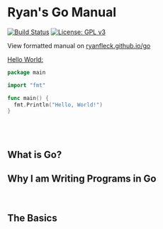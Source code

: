 # Ryan's Go  Manual

  [![Build Status](https://travis-ci.org/RyanFleck/Projects.svg?branch=master)](https://travis-ci.org/RyanFleck/Projects)  [![License: GPL v3](https://img.shields.io/badge/License-GPL%20v3-blue.svg)](https://www.gnu.org/licenses/gpl-3.0)

  View formatted manual on [ryanfleck.github.io/go](https://ryanfleck.github.io/go)
  

[Hello World:](http://www.catb.org/jargon/html/H/hello-world.html)
```go
package main

import "fmt"

func main() {
  fmt.Println("Hello, World!")
}
```

<br />



<br />

## What is Go?

## Why I am Writing Programs in Go 

<br />

## The Basics
